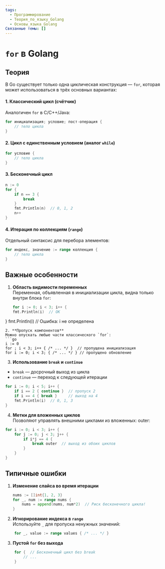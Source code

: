 ```yaml
---
tags:
  - Программирование
  - Теория_по_языку_Golang
  - Основы_языка_Golang
Связанные темы: []
---
```

# `for` в Golang

## Теория
В Go существует только одна циклическая конструкция — `for`, которая может использоваться в трёх основных вариантах:

#### **1. Классический цикл (счётчик)**
Аналогичен `for` в C/C++/Java:
```go
for инициализация; условие; пост-операция {
    // тело цикла
}
```
#### **2. Цикл с единственным условием (аналог `while`)**
```go
for условие {
    // тело цикла
}
```
#### **3. Бесконечный цикл**
```go
n := 0
for {
    if n == 3 {
        break
    }
    fmt.Println(n)  // 0, 1, 2
    n++
}
```
#### **4. Итерация по коллекциям (`range`)**
Отдельный синтаксис для перебора элементов:
```go
for индекс, значение := range коллекция {
    // тело цикла
}
```

## **Важные особенности**

1. **Область видимости переменных**  
    Переменная, объявленная в инициализации цикла, видна только внутри блока `for`:
    ```go
    for i := 0; i < 3; i++ {
    fmt.Println(i)  // OK
}
fmt.Println(i)  // Ошибка: i не определена
```
2. **Пропуск компонентов**  
Можно опускать любые части классического `for`:
```go
i := 0
for ; i < 3; i++ { /* ... */ }  // пропущена инициализация
for i := 0; i < 3; { /* ... */ } // пропущено обновление
```
3. **Использование `break` и `continue`**
- `break` — досрочный выход из цикла
- `continue` — переход к следующей итерации
```go
for i := 0; i < 5; i++ {
    if i == 2 { continue }  // пропуск 2
    if i == 4 { break }     // выход на 4
    fmt.Println(i)  // 0, 1, 3
}
```
4. **Метки для вложенных циклов**  
Позволяют управлять внешними циклами из вложенных:
outer:
```go
for i := 0; i < 3; i++ {
    for j := 0; j < 3; j++ {
        if i*j == 4 {
            break outer  // выход из обоих циклов
        }
    }
}
```

## **Типичные ошибки**

1. **Изменение слайса во время итерации**
    ```go
    nums := []int{1, 2, 3}
    for _, num := range nums {
        nums = append(nums, num*2)  // Риск бесконечного цикла!
    }
    ```
2. **Игнорирование индекса в `range`**  
Используйте `_` для пропуска ненужных значений:
```go
    for _, value := range values { /* ... */ }
```  
3. **Пустой `for` без выхода**
```go
    for {  // Бесконечный цикл без break
        // ...
    }
```

